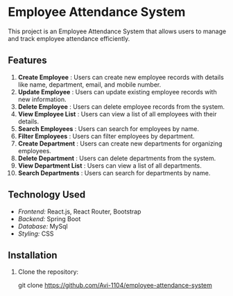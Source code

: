 # Employee Attendance System

This project is an Employee Attendance System that allows users to manage and track employee attendance efficiently.

## Features

1. **Create Employee** : Users can create new employee records with details like name, department, email, and mobile number.
2. **Update Employee** : Users can update existing employee records with new information.
3. **Delete Employee** : Users can delete employee records from the system.
4. **View Employee List** : Users can view a list of all employees with their details.
5. **Search Employees** : Users can search for employees by name.
6. **Filter Employees** : Users can filter employees by department.
7. **Create Department** : Users can create new departments for organizing employees.
8. **Delete Department** : Users can delete departments from the system.
9. **View Department List** : Users can view a list of all departments.
10. **Search Departments** : Users can search for departments by name.

## Technology Used

- *Frontend:* React.js, React Router, Bootstrap
- *Backend:* Spring Boot
- *Database:* MySql
- *Styling:* CSS

## Installation

1. Clone the repository:

   git clone https://github.com/Avi-1104/employee-attendance-system
